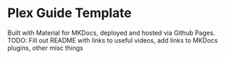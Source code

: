 # Plex Guide Template

Built with Material for MKDocs, deployed and hosted via Github Pages. TODO: Fill out README with links to useful videos, add links to MKDocs plugins, other misc things
